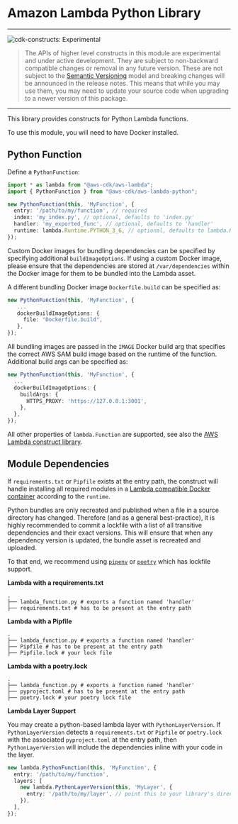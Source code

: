 # Amazon Lambda Python Library

<!--BEGIN STABILITY BANNER-->

---

![cdk-constructs: Experimental](https://img.shields.io/badge/cdk--constructs-experimental-important.svg?style=for-the-badge)

> The APIs of higher level constructs in this module are experimental and under active development.
> They are subject to non-backward compatible changes or removal in any future version. These are
> not subject to the [Semantic Versioning](https://semver.org/) model and breaking changes will be
> announced in the release notes. This means that while you may use them, you may need to update
> your source code when upgrading to a newer version of this package.

---

<!--END STABILITY BANNER-->

This library provides constructs for Python Lambda functions.

To use this module, you will need to have Docker installed.

## Python Function

Define a `PythonFunction`:

```ts
import * as lambda from "@aws-cdk/aws-lambda";
import { PythonFunction } from "@aws-cdk/aws-lambda-python";

new PythonFunction(this, 'MyFunction', {
  entry: '/path/to/my/function', // required
  index: 'my_index.py', // optional, defaults to 'index.py'
  handler: 'my_exported_func', // optional, defaults to 'handler'
  runtime: lambda.Runtime.PYTHON_3_6, // optional, defaults to lambda.Runtime.PYTHON_3_7
});
```

Custom Docker images for bundling dependencies can be specified by specifying additional `buildImageOptions`. If using a custom Docker image, please ensure that the dependencies are stored at `/var/dependencies` within the Docker image for them to be bundled into the Lambda asset.

A different bundling Docker image `Dockerfile.build` can be specified as:

```ts
new PythonFunction(this, 'MyFunction', {
   ...
   dockerBuildImageOptions: {
     file: "Dockerfile.build",
   },
});
```

All bundling images are passed in the `IMAGE` Docker build arg that specifies the correct AWS SAM build image based on the runtime of the function. Additional build args can be specified as:

```ts
new PythonFunction(this, 'MyFunction', {
  ...
  dockerBuildImageOptions: {
    buildArgs: {
      HTTPS_PROXY: 'https://127.0.0.1:3001',
    },
  },
});
```

All other properties of `lambda.Function` are supported, see also the [AWS Lambda construct library](https://github.com/aws/aws-cdk/tree/master/packages/%40aws-cdk/aws-lambda).

## Module Dependencies

If `requirements.txt` or `Pipfile` exists at the entry path, the construct will handle installing
all required modules in a [Lambda compatible Docker container](https://gallery.ecr.aws/sam/build-python3.7)
according to the `runtime`.

Python bundles are only recreated and published when a file in a source directory has changed.
Therefore (and as a general best-practice), it is highly recommended to commit a lockfile with a
list of all transitive dependencies and their exact versions.
This will ensure that when any dependency version is updated, the bundle asset is recreated and uploaded.

To that end, we recommend using [`pipenv`] or [`poetry`] which has lockfile support.

[`pipenv`]: https://pipenv-fork.readthedocs.io/en/latest/basics.html#example-pipfile-lock
[`poetry`]: https://python-poetry.org/docs/basic-usage/#commit-your-poetrylock-file-to-version-control

**Lambda with a requirements.txt**

```plaintext
.
├── lambda_function.py # exports a function named 'handler'
├── requirements.txt # has to be present at the entry path
```

**Lambda with a Pipfile**

```plaintext
.
├── lambda_function.py # exports a function named 'handler'
├── Pipfile # has to be present at the entry path
├── Pipfile.lock # your lock file
```

**Lambda with a poetry.lock**

```plaintext
.
├── lambda_function.py # exports a function named 'handler'
├── pyproject.toml # has to be present at the entry path
├── poetry.lock # your poetry lock file
```

**Lambda Layer Support**

You may create a python-based lambda layer with `PythonLayerVersion`. If `PythonLayerVersion` detects a `requirements.txt`
or `Pipfile` or `poetry.lock` with the associated `pyproject.toml` at the entry path, then `PythonLayerVersion` will include the dependencies inline with your code in the
layer.

```ts
new lambda.PythonFunction(this, 'MyFunction', {
  entry: '/path/to/my/function',
  layers: [
    new lambda.PythonLayerVersion(this, 'MyLayer', {
      entry: '/path/to/my/layer', // point this to your library's directory
    }),
  ],
});
```
